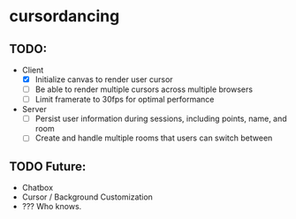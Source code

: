 # cursordancing

## TODO:
- Client
  - [x] Initialize canvas to render user cursor
  - [ ] Be able to render multiple cursors across multiple browsers
  - [ ] Limit framerate to 30fps for optimal performance 
- Server
  - [ ] Persist user information during sessions, including points, name, and room
  - [ ] Create and handle multiple rooms that users can switch between

## TODO Future:
- Chatbox
- Cursor / Background Customization
- ??? Who knows.
